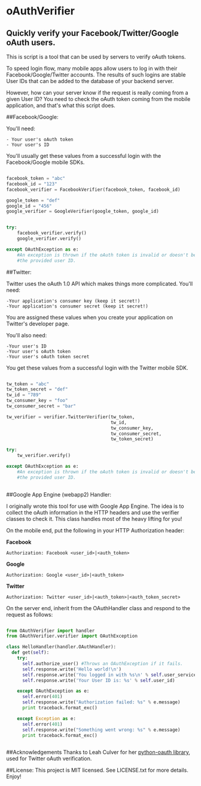# oAuthVerifier
## Quickly verify your Facebook/Twitter/Google oAuth users.

This is script is a tool that can be used by servers to verify oAuth tokens.

To speed login flow, many mobile apps allow users to log in with their
Facebook/Google/Twitter accounts. The results of such logins are stable
User IDs that can be added to the database of your backend server.

However, how can your server know if the request is really coming from
a given User ID? You need to check the oAuth token coming from the mobile
application, and that's what this script does.

##Facebook/Google:

You'll need:

    - Your user's oAuth token
    - Your user's ID
    
You'll usually get these values from a successful login with the Facebook/Google mobile SDKs.

```python

facebook_token = "abc"
facebook_id = "123"
facebook_verifier = FacebookVerifier(facebook_token, facebook_id)

google_token = "def"
google_id = "456"
google_verifier = GoogleVerifier(google_token, google_id)


try:
    facebook_verifier.verify()
    google_verifier.verify()

except OAuthException as e:
    #An exception is thrown if the oAuth token is invalid or doesn't belong to
    #the provided user ID.

```

##Twitter:

Twitter uses the oAuth 1.0 API which makes things more complicated. You'll need:

    -Your application's consumer key (keep it secret!)
    -Your application's consumer secret (keep it secret!)
    
You are assigned these values when you create your application on Twitter's developer page.

You'll also need:
    
    -Your user's ID
    -Your user's oAuth token
    -Your user's oAuth token secret
    
You get these values from a successful login with the Twitter mobile SDK.
    
```python

tw_token = "abc"
tw_token_secret = "def"
tw_id = "789"
tw_consumer_key = "foo"
tw_consumer_secret = "bar"

tw_verifier = verifier.TwitterVerifier(tw_token,
                                       tw_id,
                                       tw_consumer_key,
                                       tw_consumer_secret,
                                       tw_token_secret)

try:
    tw_verifier.verify()

except OAuthException as e:
    #An exception is thrown if the oAuth token is invalid or doesn't belong to
    #the provided user ID.
    
```

##Google App Engine (webapp2) Handler:

I originally wrote this tool for use with Google App Engine. The idea is to collect the oAuth information in the HTTP headers and use the verifier classes to check it. This class handles most of the heavy lifting for you!

On the mobile end, put the following in your HTTP Authorization header:

**Facebook**
```
Authorization: Facebook <user_id>|<auth_token>
```
**Google**
```
Authorization: Google <user_id>|<auth_token>
```
**Twitter**
```
Authorization: Twitter <user_id>|<auth_token>|<auth_token_secret>
```

On the server end, inherit from the OAuthHandler class and respond to the request as follows:

```python

from OAuthVerifier import handler
from OAuthVerifier.verifier import OAuthException

class HelloHandler(handler.OAuthHandler):
  def get(self):
    try:
      self.authorize_user() #Throws an OAuthException if it fails.
      self.response.write('Hello world!\n')
      self.response.write('You logged in with %s\n' % self.user_service)
      self.response.write('Your User ID is: %s' % self.user_id)

    except OAuthException as e:
      self.error(401)
      self.response.write("Authorization failed: %s" % e.message)
      print traceback.format_exc()

    except Exception as e:
      self.error(401)
      self.response.write("Something went wrong: %s" % e.message)
      print traceback.format_exc()
      
```

##Acknowledgements
Thanks to Leah Culver for her [python-oauth library](https://github.com/leah/python-oauth/), 
used for Twitter oAuth verification.

##License:
This project is MIT licensed. See LICENSE.txt for more details. Enjoy!
